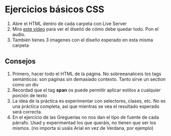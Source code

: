 # Ejercicios básicos CSS

1. Abre el HTML dentro de cada carpeta con Live Server
2. Mira [este vídeo](https://oscarm.tinytake.com/msc/ODcxODgxN18yMjExNTExNg) para ver el diseñó de cómo debe quedar todo. Pon el audio.
3. También tienes 3 imagenes con el diseño esperado en esta misma carpeta

## Consejos

1. Primero, hacer todo el HTML de la página. No sobreeanaliceis los tags semánticos: son páginas sin demasiado contexto. Tanto sirve un section como un div
2. Recordad que el tag **span** os puede permitir aplicar estilos a cualquier porción de texto
3. La idea de la práctica es experimentar con selectores, clases, etc. No es una práctica completa, así que mientras se vea el resultado esperado será correcta.
4. En el ejercicio de las Greguerías no nos dan el tipo de fuente de cada párrafo. Usad y experimentad los que queráis, no tienen que ser los mismos. (no importa si usáis Arial en vez de Verdana, por ejemplo)



